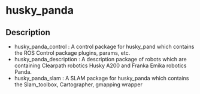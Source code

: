 # husky_panda
## Description
- husky_panda_control : A control package for husky_pand which contains the ROS Control package plugins, params, etc.
- husky_panda_description : A description package of robots which are containing Clearpath robotics Husky A200 and Franka Emika robotics Panda.
- husky_panda_slam : A SLAM package for husky_panda which contains the Slam_toolbox, Cartographer, gmapping wrapper